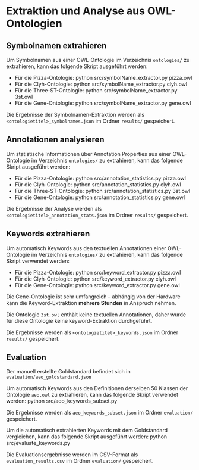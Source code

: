 # Extraktion und Analyse aus OWL-Ontologien
## Symbolnamen extrahieren

Um Symbolnamen aus einer OWL-Ontologie im Verzeichnis `ontologies/` zu extrahieren, kann das folgende Skript ausgeführt werden: 

- Für die Pizza-Ontologie: python src/symbolName_extractor.py pizza.owl
- Für die Clyh-Ontologie: python src/symbolName_extractor.py clyh.owl
- Für die Three-ST-Ontologie: python src/symbolName_extractor.py 3st.owl
- Für die Gene-Ontologie: python src/symbolName_extractor.py gene.owl

Die Ergebnisse der Symbolnamen-Extraktion werden als `<ontologietitel>_symbolnames.json` im Ordner `results/` gespeichert.

## Annotationen analysieren

Um statistische Informationen über Annotation Properties aus einer OWL-Ontologie im Verzeichnis `ontologies/` zu extrahieren, kann das folgende Skript ausgeführt werden:

- Für die Pizza-Ontologie: python src/annotation_statistics.py pizza.owl
- Für die Clyh-Ontologie: python src/annotation_statistics.py clyh.owl
- Für die Three-ST-Ontologie: python src/annotation_statistics.py 3st.owl
- Für die Gene-Ontologie: python src/annotation_statistics.py gene.owl

Die Ergebnisse der Analyse werden als `<ontologietitel>_annotation_stats.json` im Ordner `results/` gespeichert.

## Keywords extrahieren

Um automatisch Keywords aus den textuellen Annotationen einer OWL-Ontologie im Verzeichnis `ontologies/` zu extrahieren, kann das folgende Skript verwendet werden:

- Für die Pizza-Ontologie: python src/keyword_extractor.py pizza.owl
- Für die Clyh-Ontologie: python src/keyword_extractor.py clyh.owl
- Für die Gene-Ontologie: python src/keyword_extractor.py gene.owl

Die Gene-Ontologie ist sehr umfangreich – abhängig von der Hardware kann die Keyword-Extraktion **mehrere Stunden** in Anspruch nehmen.

Die Ontologie `3st.owl` enthält keine textuellen Annotationen, daher wurde für diese Ontologie keine keyword-Extraktion durchgeführt.

Die Ergebnisse werden als `<ontologietitel>_keywords.json` im Ordner `results/` gespeichert.  

## Evaluation

Der manuell erstellte Goldstandard befindet sich in `evaluation/aeo_goldstandard.json`

Um automatisch Keywords aus den Definitionen derselben 50 Klassen der Ontologie `aeo.owl` zu extrahieren, kann das folgende Skript verwendet werden: python src/aeo_keywords_subset.py

Die Ergebnisse werden als `aeo_keywords_subset.json` im Ordner `evaluation/` gespeichert.

Um die automatisch extrahierten Keywords mit dem Goldstandard vergleichen, kann das folgende Skript ausgeführt werden: python src/evaluate_keywords.py

Die Evaluationsergebnisse werden im CSV-Format als `evaluation_results.csv` im Ordner `evaluation/` gespeichert.







